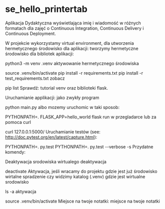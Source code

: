 # se_hello_printertab
Aplikacja Dydaktyczna wyświetlająca imię i wiadomość w różnych formatach dla zajęć o Continuous Integration, Continuous Delivery i Continuous Deployment.

W projekcie wykorzystamy virtual environment, dla utworzenia hermetycznego środowisko dla aplikacji:
tworzymy hermetyczne środowisko dla bibliotek aplikacji:

python3 -m venv .venv
aktywowanie hermetycznego środowiska

source .venv/bin/activate pip install -r requirements.txt pip install -r test_requirements.txt
zobacz

pip list Sprawdź: tutorial venv oraz biblioteki flask.

Uruchamianie applikacji:
jako zwykły program

python main.py
albo mozemy uruchomic w taki sposob:

PYTHONPATH=. FLASK_APP=hello_world flask run
w przegladarce lub za pomoca curl

curl 127.0.0.1:5000/ Uruchamianie testów (see: http://doc.pytest.org/en/latest/capture.html):

PYTHONPATH=. py.test PYTHONPATH=. py.test --verbose -s Przydatne komendy:

Deaktywacja srodowiska wirtualego
deaktywacja

deactivate Aktywacja, jeśli wracamy do projektu gdzie jest już środowisko wirtalne
spradzenie czy widzimy katalog (.venv)
gdzie jest wirtualne srodowisko

ls -a
aktywacja

source .venv/bin/activate Miejsce na twoje notatki:
miejsce na twoje notatki
